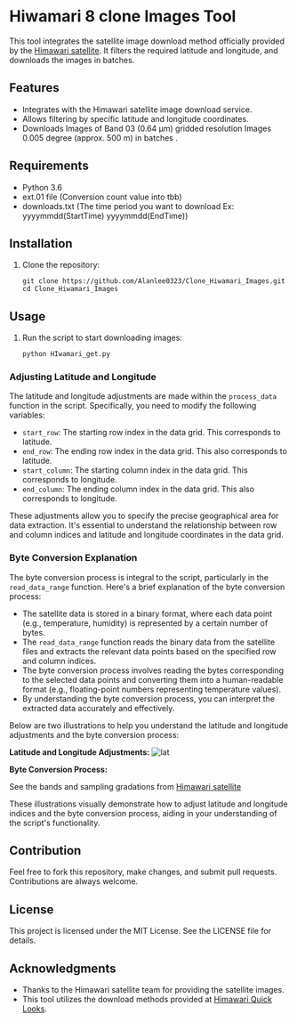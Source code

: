 # Hiwamari 8 clone Images Tool

This tool integrates the satellite image download method officially provided by the [Himawari satellite](http://quicklooks.cr.chiba-u.ac.jp/~himawari_movie/rd_gridded.html). It filters the required latitude and longitude, and downloads the images in batches.

## Features

- Integrates with the Himawari satellite image download service.
- Allows filtering by specific latitude and longitude coordinates.
- Downloads Images of Band 03 (0.64 μm) gridded resolution Images 0.005 degree (approx. 500 m)  in batches .

## Requirements
- Python 3.6
- ext.01 file (Conversion count value into tbb)
- downloads.txt (The time period you want to download Ex: yyyymmdd(StartTime) yyyymmdd(EndTime))

## Installation

1. Clone the repository:
    ```
    git clone https://github.com/Alanlee0323/Clone_Hiwamari_Images.git
    cd Clone_Hiwamari_Images
    ```
## Usage

1. Run the script to start downloading images:
    ```bash
    python HIwamari_get.py
    ```

### Adjusting Latitude and Longitude

The latitude and longitude adjustments are made within the `process_data` function in the script. Specifically, you need to modify the following variables:

- `start_row`: The starting row index in the data grid. This corresponds to latitude.
- `end_row`: The ending row index in the data grid. This also corresponds to latitude.
- `start_column`: The starting column index in the data grid. This corresponds to longitude.
- `end_column`: The ending column index in the data grid. This also corresponds to longitude.

These adjustments allow you to specify the precise geographical area for data extraction. It's essential to understand the relationship between row and column indices and latitude and longitude coordinates in the data grid.

### Byte Conversion Explanation

The byte conversion process is integral to the script, particularly in the `read_data_range` function. Here's a brief explanation of the byte conversion process:

- The satellite data is stored in a binary format, where each data point (e.g., temperature, humidity) is represented by a certain number of bytes.
- The `read_data_range` function reads the binary data from the satellite files and extracts the relevant data points based on the specified row and column indices.
- The byte conversion process involves reading the bytes corresponding to the selected data points and converting them into a human-readable format (e.g., floating-point numbers representing temperature values).
- By understanding the byte conversion process, you can interpret the extracted data accurately and effectively.

Below are two illustrations to help you understand the latitude and longitude adjustments and the byte conversion process:

**Latitude and Longitude Adjustments:**
![lat](https://github.com/Alanlee0323/Clone_Hiwamari_Images/assets/95911604/0c469f36-e2c8-4fac-adcf-ee82b0923d4a)

**Byte Conversion Process:**

See the bands and sampling gradations from [Himawari satellite](http://quicklooks.cr.chiba-u.ac.jp/~himawari_movie/rd_gridded.html) 

These illustrations visually demonstrate how to adjust latitude and longitude indices and the byte conversion process, aiding in your understanding of the script's functionality.


## Contribution

Feel free to fork this repository, make changes, and submit pull requests. Contributions are always welcome.

## License

This project is licensed under the MIT License. See the LICENSE file for details.

## Acknowledgments

- Thanks to the Himawari satellite team for providing the satellite images.
- This tool utilizes the download methods provided at [Himawari Quick Looks](http://quicklooks.cr.chiba-u.ac.jp/~himawari_movie/rd_gridded.html).
